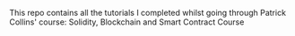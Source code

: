 This repo contains all the tutorials I completed whilst going through Patrick Collins' course: Solidity, Blockchain and Smart Contract Course
